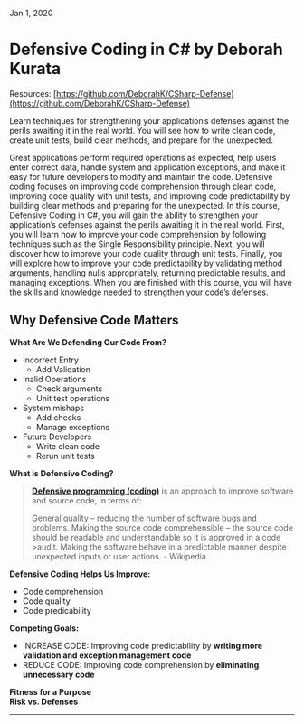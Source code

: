 Jan 1, 2020  

# Defensive Coding in C# by Deborah Kurata
Resources: [https://github.com/DeborahK/CSharp-Defense](https://github.com/DeborahK/CSharp-Defense)  

Learn techniques for strengthening your application’s defenses against the perils awaiting it in the real world. You will see how to write clean code, create unit tests, build clear methods, and prepare for the unexpected.

Great applications perform required operations as expected, help users enter correct data, handle system and application exceptions, and make it easy for future developers to modify and maintain the code. Defensive coding focuses on improving code comprehension through clean code, improving code quality with unit tests, and improving code predictability by building clear methods and preparing for the unexpected. In this course, Defensive Coding in C#, you will gain the ability to strengthen your application’s defenses against the perils awaiting it in the real world. First, you will learn how to improve your code comprehension by following techniques such as the Single Responsibility principle. Next, you will discover how to improve your code quality through unit tests. Finally, you will explore how to improve your code predictability by validating method arguments, handling nulls appropriately, returning predictable results, and managing exceptions. When you are finished with this course, you will have the skills and knowledge needed to strengthen your code’s defenses.

## Why Defensive Code Matters  
__What Are We Defending Our Code From?__  
- Incorrect Entry  
  - Add Validation  
- Inalid Operations  
  - Check arguments  
  - Unit test operations  
- System mishaps  
  - Add checks  
  - Manage exceptions  
- Future Developers  
  - Write clean code  
  - Rerun unit tests  
  
__What is Defensive Coding?__  


>__[Defensive programming (coding)](https://en.wikipedia.org/wiki/Defensive_programming)__ is an approach to improve software and source code, in terms of:
>
>General quality – reducing the number of software bugs and problems.
>Making the source code comprehensible – the source code should be readable and understandable so it is approved in a code >audit.
>Making the software behave in a predictable manner despite unexpected inputs or user actions. - Wikipedia  

__Defensive Coding Helps Us Improve:__
- Code comprehension 
- Code quality  
- Code predicability  

__Competing Goals:__
- INCREASE CODE: Improving code predictability by __writing more validation and exception management code__  
- REDUCE CODE: Improving code comprehension by __eliminating unnecessary code__  

__Fitness for a Purpose__  
__Risk vs. Defenses__  

---



















